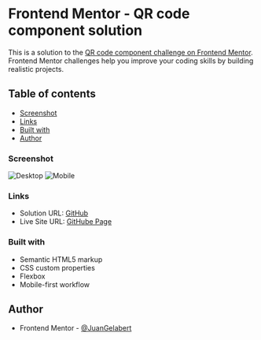 # Frontend Mentor - QR code component solution

This is a solution to the [QR code component challenge on Frontend Mentor](https://www.frontendmentor.io/challenges/qr-code-component-iux_sIO_H). Frontend Mentor challenges help you improve your coding skills by building realistic projects. 

## Table of contents

  - [Screenshot](#screenshot)
  - [Links](#links)
  - [Built with](#built-with)
  - [Author](#author)

### Screenshot

![Desktop](./images/Desktop%20-%20Frontend%20Mentor%20QR%20code%20component.png.jpg)
![Mobile](./images/Mobile%20-%20Frontend%20Mentor%20QR%20code%20component.png.jpg)

### Links

- Solution URL: [GitHub](https://github.com/JuanGelabert/QRCode-Component)
- Live Site URL: [GitHube Page](https://juangelabert.github.io/QRCode-Component/)

### Built with

- Semantic HTML5 markup
- CSS custom properties
- Flexbox
- Mobile-first workflow

## Author

- Frontend Mentor - [@JuanGelabert](https://www.frontendmentor.io/profile/JuanGelabert)
